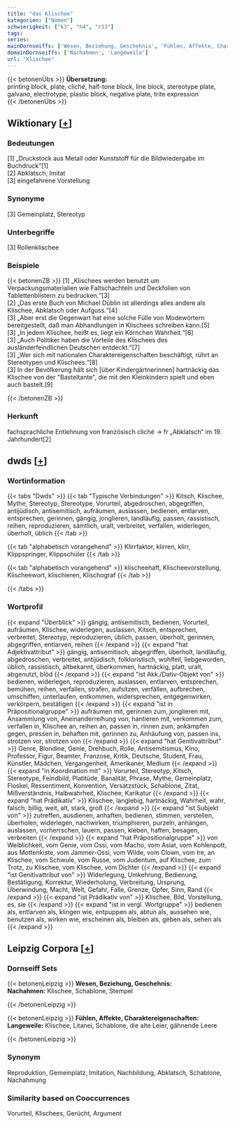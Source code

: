 ```yaml
---
title: "das Klischee"
kategorien: ["Nomen"]
schwierigkeit: ["k3", "h4", "r13"]
tags:
series:
mainDornseiffs: ['Wesen, Beziehung, Geschehnis', 'Fühlen, Affekte, Charaktereigenschaften']
domainDornseiffs: ['Nachahmen', 'Langeweile']
url: "Klischee"
---
```


{{< betonenÜbs >}}
**Übersetzung:**  
printing block, plate, cliché, half-tone block, line block, stereotype plate, galvano, electrotype, plastic block, negative plate, trite  expression  
{{< /betonenÜbs >}}

## Wiktionary [[+](https://de.wiktionary.org/wiki/Klischee)]

### Bedeutungen
[1] „Druckstock aus Metall oder Kunststoff für die Bildwiedergabe im Buchdruck“[1]  
[2] Abklatsch, Imitat  
[3] eingefahrene Vorstellung  

### Synonyme
[3] Gemeinplatz, Stereotyp  

### Unterbegriffe
[3] Rollenklischee  

### Beispiele
{{< betonenZB >}}
[1] „Klischees werden benutzt um Verpackungsmaterialien wie Faltschachteln und Deckfolien von Tablettenblistern zu bedrucken.“[3]  
[2] „Das erste Buch von Michael Düblin ist allerdings alles andere als Klischee, Abklatsch oder Aufguss.“[4]  
[3] „Aber erst die Gegenwart hat eine solche Fülle von Modewörtern bereitgestellt, daß man Abhandlungen in Klischees schreiben kann.[5]  
[3] „In jedem Klischee, heißt es, liegt ein Körnchen Wahrheit.“[6]  
[3] „Auch Politiker haben die Vorteile des Klischees des ausländerfeindlichen Deutschen entdeckt.“[7]  
[3] „Wer sich mit nationalen Charaktereigenschaften beschäftigt, rührt an Stereotypen und Klischees.“[8]  
[3] In der Bevölkerung hält sich [über Kindergärtnerinnen] hartnäckig das Klischee von der "Basteltante", die mit den Kleinkindern spielt und eben auch bastelt.[9]  

{{< /betonenZB >}}
### Herkunft
fachsprachliche Entlehnung von französisch cliché → fr „Abklatsch“ im 19. Jahrhundert[2]  



## dwds [[+](https://www.dwds.de/wb/Klischee)]

### Wortinformation
{{< tabs "Dwds" >}}
{{< tab "Typische Verbindungen" >}}
Kitsch, Klischee, Mythe, Stereotyp, Stereotype, Vorurteil, abgedroschen, abgegriffen, antijüdisch, antisemitisch, aufräumen, auslassen, bedienen, entlarven, entsprechen, gerinnen, gängig, jonglieren, landläufig, passen, rassistisch, reihen, reproduzieren, sämtlich, uralt, verbreitet, verfallen, widerlegen, überholt, üblich
{{< /tab >}}

{{< tab "alphabetisch vorangehend" >}}
Klirrfaktor, klirren, klirr, Klippspringer, Klippschüler
{{< /tab >}}

{{< tab "alphabetisch vorangehend" >}}
klischeehaft, Klischeevorstellung, Klischeewort, klischieren, Klischograf
{{< /tab >}}

{{< /tabs >}}

### Wortprofil
{{< expand "Überblick" >}} gängig, antisemitisch, bedienen, Vorurteil, aufräumen, Klischee, widerlegen, auslassen, Kitsch, entsprechen, verbreitet, Stereotyp, reproduzieren, üblich, passen, überholt, gerinnen, abgegriffen, entlarven, reihen {{< /expand >}}
{{< expand "hat Adjektivattribut" >}} gängig, antisemitisch, abgegriffen, überholt, landläufig, abgedroschen, verbreitet, antijüdisch, folkloristisch, wohlfeil, liebgeworden, üblich, rassistisch, altbekannt, überkommen, hartnäckig, platt, uralt, abgenutzt, blöd {{< /expand >}}
{{< expand "ist Akk./Dativ-Objekt von" >}} bedienen, widerlegen, reproduzieren, auslassen, entlarven, entsprechen, bemühen, reihen, verfallen, strafen, aufsitzen, verfällen, aufbrechen, umschiffen, unterlaufen, entkommen, widersprechen, entgegenwirken, verkörpern, bestätigen {{< /expand >}}
{{< expand "ist in Präpositionalgruppe" >}} aufräumen mit, gerinnen zum, jonglieren mit, Ansammlung von, Aneinanderreihung von, hantieren mit, verkommen zum, verfallen in, Klischee an, reihen an, passen in, rinnen zum, ankämpfen gegen, pressen in, behaften mit, gerinnen zu, Anhäufung von, passen ins, strotzen vor, strotzen von {{< /expand >}}
{{< expand "hat Genitivattribut" >}} Genre, Blondine, Genie, Drehbuch, Rolle, Antisemitismus, Kino, Professor, Figur, Beamter, Franzose, Kritik, Deutsche, Student, Frau, Künstler, Mädchen, Vergangenheit, Amerikaner, Medium {{< /expand >}}
{{< expand "in Koordination mit" >}} Vorurteil, Stereotyp, Kitsch, Stereotype, Feindbild, Platitüde, Banalität, Phrase, Mythe, Gemeinplatz, Floskel, Ressentiment, Konvention, Versatzstück, Schablone, Zitat, Mißverständnis, Halbwahrheit, Klischee, Karikatur {{< /expand >}}
{{< expand "hat Prädikativ" >}} Klischee, langlebig, hartnäckig, Wahrheit, wahr, falsch, billig, weit, alt, stark, groß {{< /expand >}}
{{< expand "ist Subjekt von" >}} zutreffen, ausdienen, anhaften, bedienen, stimmen, verstellen, überholen, widerlegen, nachwirken, triumphieren, purzeln, anhängen, auslassen, vorherrschen, lauern, passen, kleben, haften, besagen, verbreiten {{< /expand >}}
{{< expand "hat Präpositionalgruppe" >}} von Weiblichkeit, vom Genie, vom Ossi, vom Macho, vom Asiat, vom Kohlenpott, aus Mottenkiste, vom Jammer-Ossi, vom Wilde, vom Clown, vom Ire, an Klischee, vom Schwule, vom Russe, vom Judentum, auf Klischee, zum Trotz, zu Klischee, vom Klischee, vom Dichter {{< /expand >}}
{{< expand "ist Genitivattribut von" >}} Widerlegung, Umkehrung, Bedienung, Bestätigung, Korrektur, Wiederholung, Verbreitung, Ursprung, Überwindung, Macht, Welt, Gefahr, Falle, Grenze, Opfer, Sinn, Rand {{< /expand >}}
{{< expand "ist Prädikativ von" >}} Klischee, Bild, Vorstellung, es, sie {{< /expand >}}
{{< expand "ist in vergl. Wortgruppe" >}} bedienen als, entlarven als, klingen wie, entpuppen als, abtun als, aussehen wie, benutzen als, wirken wie, erscheinen als, bleiben als, geben als, sehen als {{< /expand >}}

## Leipzig Corpora [[+](https://corpora.uni-leipzig.de/en/res?word=Klischee&corpusId=deu_newscrawl-public_2018)]

### Dornseiff Sets
{{< betonenLeipzig >}}
**Wesen, Beziehung, Geschehnis:**  
**Nachahmen:** Klischee, Schablone, Stempel  

{{< /betonenLeipzig >}}


{{< betonenLeipzig >}}
**Fühlen, Affekte, Charaktereigenschaften:**  
**Langeweile:** Klischee, Litanei, Schablone, die alte Leier, gähnende Leere  

{{< /betonenLeipzig >}}

### Synonym
Reproduktion, Gemeinplatz, Imitation, Nachbildung, Abklatsch, Schablone, Nachahmung


### Similarity based on Cooccurrences
Vorurteil, Klischees, Gerücht, Argument

